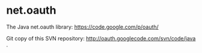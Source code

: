 net.oauth
=========

The Java net.oauth library: https://code.google.com/p/oauth/

Git copy of this SVN repository: http://oauth.googlecode.com/svn/code/java . 